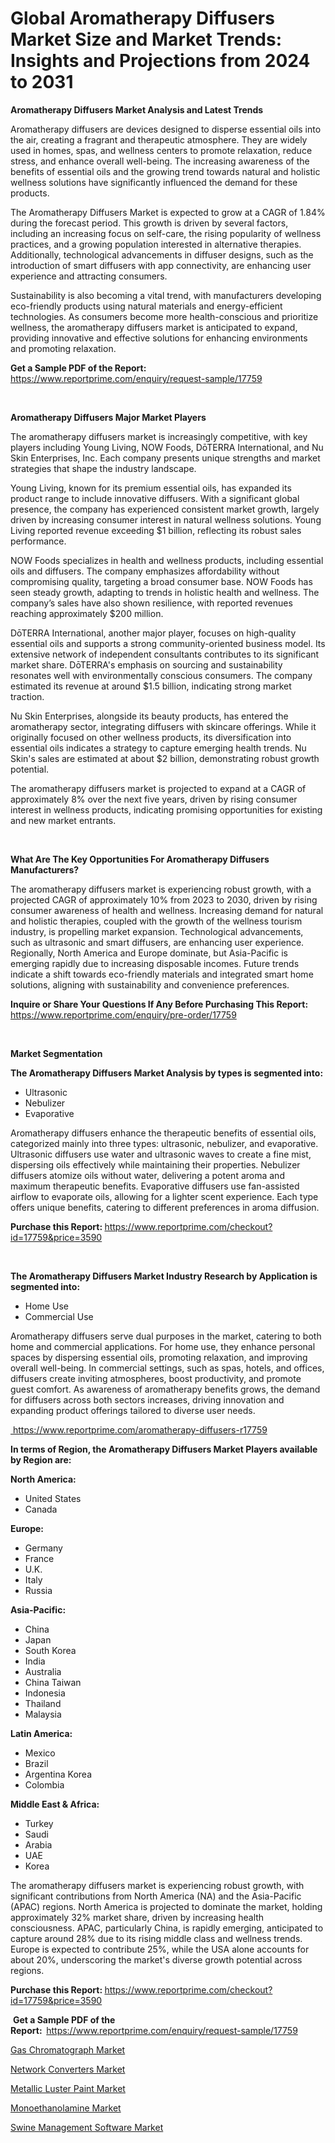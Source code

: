 <p><h1>Global Aromatherapy Diffusers Market Size and Market Trends: Insights and Projections from 2024 to 2031</h1></p><p><strong>Aromatherapy Diffusers Market Analysis and Latest Trends</strong></p>
<p><p>Aromatherapy diffusers are devices designed to disperse essential oils into the air, creating a fragrant and therapeutic atmosphere. They are widely used in homes, spas, and wellness centers to promote relaxation, reduce stress, and enhance overall well-being. The increasing awareness of the benefits of essential oils and the growing trend towards natural and holistic wellness solutions have significantly influenced the demand for these products.</p><p>The Aromatherapy Diffusers Market is expected to grow at a CAGR of 1.84% during the forecast period. This growth is driven by several factors, including an increasing focus on self-care, the rising popularity of wellness practices, and a growing population interested in alternative therapies. Additionally, technological advancements in diffuser designs, such as the introduction of smart diffusers with app connectivity, are enhancing user experience and attracting consumers.</p><p>Sustainability is also becoming a vital trend, with manufacturers developing eco-friendly products using natural materials and energy-efficient technologies. As consumers become more health-conscious and prioritize wellness, the aromatherapy diffusers market is anticipated to expand, providing innovative and effective solutions for enhancing environments and promoting relaxation.</p></p>
<p><strong>Get a Sample PDF of the Report:&nbsp;</strong> <a href="https://www.reportprime.com/enquiry/request-sample/17759?utm_campaign=1080&utm_medium=2&utm_source=Github&utm_content=ia&utm_term=20112024&utm_id=aromatherapy-diffusers">https://www.reportprime.com/enquiry/request-sample/17759</a></p>
<p>&nbsp;</p>
<p><strong>Aromatherapy Diffusers Major Market Players</strong></p>
<p><p>The aromatherapy diffusers market is increasingly competitive, with key players including Young Living, NOW Foods, DōTERRA International, and Nu Skin Enterprises, Inc. Each company presents unique strengths and market strategies that shape the industry landscape.</p><p>Young Living, known for its premium essential oils, has expanded its product range to include innovative diffusers. With a significant global presence, the company has experienced consistent market growth, largely driven by increasing consumer interest in natural wellness solutions. Young Living reported revenue exceeding $1 billion, reflecting its robust sales performance.</p><p>NOW Foods specializes in health and wellness products, including essential oils and diffusers. The company emphasizes affordability without compromising quality, targeting a broad consumer base. NOW Foods has seen steady growth, adapting to trends in holistic health and wellness. The company’s sales have also shown resilience, with reported revenues reaching approximately $200 million.</p><p>DōTERRA International, another major player, focuses on high-quality essential oils and supports a strong community-oriented business model. Its extensive network of independent consultants contributes to its significant market share. DōTERRA's emphasis on sourcing and sustainability resonates well with environmentally conscious consumers. The company estimated its revenue at around $1.5 billion, indicating strong market traction.</p><p>Nu Skin Enterprises, alongside its beauty products, has entered the aromatherapy sector, integrating diffusers with skincare offerings. While it originally focused on other wellness products, its diversification into essential oils indicates a strategy to capture emerging health trends. Nu Skin's sales are estimated at about $2 billion, demonstrating robust growth potential.</p><p>The aromatherapy diffusers market is projected to expand at a CAGR of approximately 8% over the next five years, driven by rising consumer interest in wellness products, indicating promising opportunities for existing and new market entrants.</p></p>
<p>&nbsp;</p>
<p><strong>What Are The Key Opportunities For Aromatherapy Diffusers Manufacturers?</strong></p>
<p><p>The aromatherapy diffusers market is experiencing robust growth, with a projected CAGR of approximately 10% from 2023 to 2030, driven by rising consumer awareness of health and wellness. Increasing demand for natural and holistic therapies, coupled with the growth of the wellness tourism industry, is propelling market expansion. Technological advancements, such as ultrasonic and smart diffusers, are enhancing user experience. Regionally, North America and Europe dominate, but Asia-Pacific is emerging rapidly due to increasing disposable incomes. Future trends indicate a shift towards eco-friendly materials and integrated smart home solutions, aligning with sustainability and convenience preferences.</p></p>
<p><strong>Inquire or Share Your Questions If Any Before Purchasing This Report:</strong> <a href="https://www.reportprime.com/enquiry/pre-order/17759?utm_campaign=1080&utm_medium=2&utm_source=Github&utm_content=ia&utm_term=20112024&utm_id=aromatherapy-diffusers">https://www.reportprime.com/enquiry/pre-order/17759</a></p>
<p>&nbsp;</p>
<p><strong>Market Segmentation</strong></p>
<p><strong>The Aromatherapy Diffusers Market Analysis by types is segmented into:</strong></p>
<p><ul><li>Ultrasonic</li><li>Nebulizer</li><li>Evaporative</li></ul></p>
<p><p>Aromatherapy diffusers enhance the therapeutic benefits of essential oils, categorized mainly into three types: ultrasonic, nebulizer, and evaporative. Ultrasonic diffusers use water and ultrasonic waves to create a fine mist, dispersing oils effectively while maintaining their properties. Nebulizer diffusers atomize oils without water, delivering a potent aroma and maximum therapeutic benefits. Evaporative diffusers use fan-assisted airflow to evaporate oils, allowing for a lighter scent experience. Each type offers unique benefits, catering to different preferences in aroma diffusion.</p></p>
<p><strong>Purchase this Report:&nbsp;</strong><a href="https://www.reportprime.com/checkout?id=17759&price=3590&utm_campaign=1080&utm_medium=2&utm_source=Github&utm_content=ia&utm_term=20112024&utm_id=aromatherapy-diffusers">https://www.reportprime.com/checkout?id=17759&price=3590</a></p>
<p>&nbsp;</p>
<p><strong>The Aromatherapy Diffusers Market Industry Research by Application is segmented into:</strong></p>
<p><ul><li>Home Use</li><li>Commercial Use</li></ul></p>
<p><p>Aromatherapy diffusers serve dual purposes in the market, catering to both home and commercial applications. For home use, they enhance personal spaces by dispersing essential oils, promoting relaxation, and improving overall well-being. In commercial settings, such as spas, hotels, and offices, diffusers create inviting atmospheres, boost productivity, and promote guest comfort. As awareness of aromatherapy benefits grows, the demand for diffusers across both sectors increases, driving innovation and expanding product offerings tailored to diverse user needs.</p></p>
<p><a href="https://www.reportprime.com/aromatherapy-diffusers-r17759?utm_campaign=1080&utm_medium=2&utm_source=Github&utm_content=ia&utm_term=20112024&utm_id=aromatherapy-diffusers">&nbsp;https://www.reportprime.com/aromatherapy-diffusers-r17759</a></p>
<p><strong>In terms of Region, the Aromatherapy Diffusers Market Players available by Region are:</strong></p>
<p>
    <p> <strong> North America: </strong>
        <ul>
            <li>United States</li>
            <li>Canada</li>
        </ul>
        </p> 
    <p> <strong> Europe: </strong>
        <ul>
            <li>Germany</li>
            <li>France</li>
            <li>U.K.</li>
            <li>Italy</li>
            <li>Russia</li>
        </ul>
        </p> 
    <p> <strong> Asia-Pacific: </strong>
        <ul>
            <li>China</li>
            <li>Japan</li>
            <li>South Korea</li>
            <li>India</li>
            <li>Australia</li>
            <li>China Taiwan</li>
            <li>Indonesia</li>
            <li>Thailand</li>
            <li>Malaysia</li>
        </ul>
        </p> 
    <p> <strong> Latin America: </strong>
        <ul>
            <li>Mexico</li>
            <li>Brazil</li>
            <li>Argentina Korea</li>
            <li>Colombia</li>
        </ul>
        </p> 
    <p> <strong> Middle East & Africa: </strong>
        <ul>
            <li>Turkey</li>
            <li>Saudi</li>
            <li>Arabia</li>
            <li>UAE</li>
            <li>Korea</li>
        </ul>
    </p>
    </p>
<p><p>The aromatherapy diffusers market is experiencing robust growth, with significant contributions from North America (NA) and the Asia-Pacific (APAC) regions. North America is projected to dominate the market, holding approximately 32% market share, driven by increasing health consciousness. APAC, particularly China, is rapidly emerging, anticipated to capture around 28% due to its rising middle class and wellness trends. Europe is expected to contribute 25%, while the USA alone accounts for about 20%, underscoring the market's diverse growth potential across regions.</p></p>
<p><strong>Purchase this Report: </strong><a href="https://www.reportprime.com/checkout?id=17759&price=3590&utm_campaign=1080&utm_medium=2&utm_source=Github&utm_content=ia&utm_term=20112024&utm_id=aromatherapy-diffusers">https://www.reportprime.com/checkout?id=17759&price=3590</a></p>
<p>&nbsp;<strong>Get a Sample PDF of the Report:&nbsp;&nbsp;</strong><a href="https://www.reportprime.com/enquiry/request-sample/17759?utm_campaign=1080&utm_medium=2&utm_source=Github&utm_content=ia&utm_term=20112024&utm_id=aromatherapy-diffusers">https://www.reportprime.com/enquiry/request-sample/17759</a></p>
<p><strong></strong></p>
<p><p><a href="https://www.linkedin.com/pulse/gas-chromatograph-market-outlook-complete-industry-analysis-1vore?utm_campaign=1080&utm_medium=2&utm_source=Github&utm_content=ia&utm_term=20112024&utm_id=aromatherapy-diffusers">Gas Chromatograph Market</a></p><p><a href="https://issuu.com/reportprime-2/docs/network-converters-market-size-2030_3814c77105ff1c?utm_campaign=1080&utm_medium=2&utm_source=Github&utm_content=ia&utm_term=20112024&utm_id=aromatherapy-diffusers">Network Converters Market</a></p><p><a href="https://www.linkedin.com/pulse/decoding-metallic-luster-paint-market-signals-growth-ielje?utm_campaign=1080&utm_medium=2&utm_source=Github&utm_content=ia&utm_term=20112024&utm_id=aromatherapy-diffusers">Metallic Luster Paint Market</a></p><p><a href="https://www.linkedin.com/pulse/market-leaders-laggards-global-monoethanolamine-trends-forecast-fuabc?utm_campaign=1080&utm_medium=2&utm_source=Github&utm_content=ia&utm_term=20112024&utm_id=aromatherapy-diffusers">Monoethanolamine Market</a></p><p><a href="https://issuu.com/reportprime-2/docs/swine-management-software-market-si_39e1fee17f00d3?utm_campaign=1080&utm_medium=2&utm_source=Github&utm_content=ia&utm_term=20112024&utm_id=aromatherapy-diffusers">Swine Management Software Market</a></p></p>